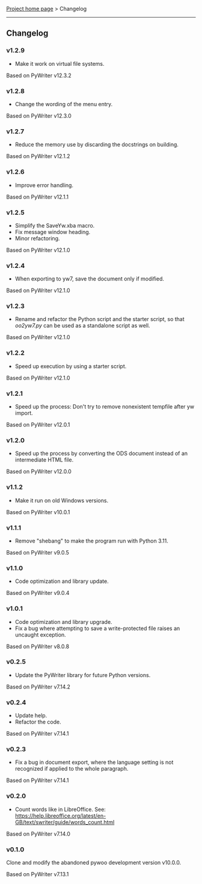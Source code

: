 [Project home page](index) > Changelog

------------------------------------------------------------------------

## Changelog

### v1.2.9

- Make it work on virtual file systems.

Based on PyWriter v12.3.2

### v1.2.8

- Change the wording of the menu entry.

Based on PyWriter v12.3.0

### v1.2.7

- Reduce the memory use by discarding the docstrings on building.

Based on PyWriter v12.1.2

### v1.2.6

- Improve error handling.

Based on PyWriter v12.1.1

### v1.2.5

- Simplify the SaveYw.xba macro.
- Fix message window heading.
- Minor refactoring.

Based on PyWriter v12.1.0

### v1.2.4

- When exporting to yw7, save the document only if modified.

Based on PyWriter v12.1.0

### v1.2.3

- Rename and refactor the Python script and the starter script, so that *oo2yw7.py* can be used as a standalone script as well.

Based on PyWriter v12.1.0

### v1.2.2

- Speed up execution by using a starter script.

Based on PyWriter v12.1.0

### v1.2.1

- Speed up the process: Don't try to remove nonexistent tempfile after yw import. 

Based on PyWriter v12.0.1

### v1.2.0
      
- Speed up the process by converting the ODS document instead of an intermediate HTML file.

Based on PyWriter v12.0.0

### v1.1.2

- Make it run on old Windows versions. 

Based on PyWriter v10.0.1

### v1.1.1

- Remove "shebang" to make the program run with Python 3.11. 

Based on PyWriter v9.0.5

### v1.1.0

- Code optimization and library update. 

Based on PyWriter v9.0.4

### v1.0.1

- Code optimization and library upgrade. 
- Fix a bug where attempting to save a write-protected file raises an uncaught exception.

Based on PyWriter v8.0.8

### v0.2.5

- Update the PyWriter library for future Python versions.

Based on PyWriter v7.14.2

### v0.2.4

- Update help.
- Refactor the code.

Based on PyWriter v7.14.1

### v0.2.3

- Fix a bug in document export, where the language setting is not recognized if applied to the whole paragraph. 

Based on PyWriter v7.14.1

### v0.2.0

- Count words like in LibreOffice. See:
https://help.libreoffice.org/latest/en-GB/text/swriter/guide/words_count.html

Based on PyWriter v7.14.0

### v0.1.0

 Clone and modify the abandoned pywoo development version v10.0.0.
 
 Based on PyWriter v7.13.1
